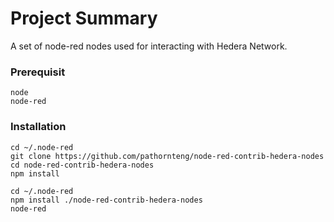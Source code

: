 # Project Summary

A set of node-red nodes used for interacting with Hedera Network.

### Prerequisit

```
node
node-red
```

### Installation

```
cd ~/.node-red
git clone https://github.com/pathornteng/node-red-contrib-hedera-nodes
cd node-red-contrib-hedera-nodes
npm install

cd ~/.node-red
npm install ./node-red-contrib-hedera-nodes
node-red
```
